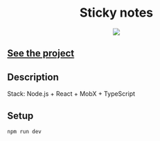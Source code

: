 <h1 align="center">Sticky notes</h1>
<p align="center">
  <img src="https://img.shields.io/badge/made%20by-opv1-blue.svg">
</p>

## [See the project](https://sticky-notes-opv1.herokuapp.com)

## Description

Stack: Node.js + React + MobX + TypeScript

## Setup

```
npm run dev
```
